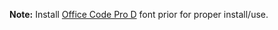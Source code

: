 **Note:** Install 
[Office Code Pro D](https://github.com/nathco/Office-Code-Pro/releases) 
font prior for proper install/use.
